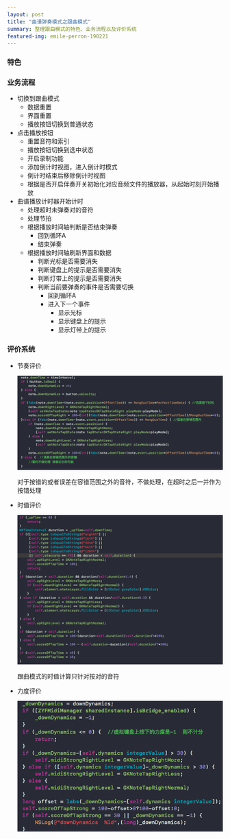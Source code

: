 ```yaml
---
layout: post
title: "曲谱弹奏模式之跟曲模式"
summary: 整理跟曲模式的特色、业务流程以及评价系统
featured-img: emile-perron-190221
---
```

### 特色

### 业务流程

- 切换到跟曲模式
    - 数据重置
    - 界面重置
    - 播放按钮切换到普通状态
- 点击播放按钮
    - 重置音符和索引
    - 播放按钮切换到选中状态
    - 开启录制功能
    - 添加倒计时视图，进入倒计时模式
    - 倒计时结束后移除倒计时视图
    - 根据是否开启伴奏开关初始化对应音频文件的播放器，从起始时刻开始播放
- 曲谱播放计时器开始计时
    - 处理超时未弹奏对的音符
    - 处理节拍
    - 根据播放时间轴判断是否结束弹奏
        - 回到循环A
        - 结束弹奏
    - 根据播放时间轴刷新界面和数据
        - 判断光标是否需要消失
        - 判断键盘上的提示是否需要消失
        - 判断灯带上的提示是否需要消失
        - 判断当前要弹奏的事件是否需要切换
            - 回到循环A
            - 进入下一个事件
                - 显示光标
                - 显示键盘上的提示
                - 显示灯带上的提示

### 评价系统

- 节奏评价

    ![跟曲模式节奏评价](/assets/img/posts/曲谱弹奏模式之跟曲模式/跟曲模式节奏评价.png)

    对于按错的或者误差在容错范围之外的音符，不做处理，在超时之后一并作为按错处理
    
- 时值评价

    ![自由模式时值算法代码](/assets/img/posts/曲谱弹奏模式之自由模式/时值评价.png)
    
    跟曲模式的时值计算只针对按对的音符
    
- 力度评价

    ![自由模式力度评价](/assets/img/posts/曲谱弹奏模式之自由模式/力度评价.png)
